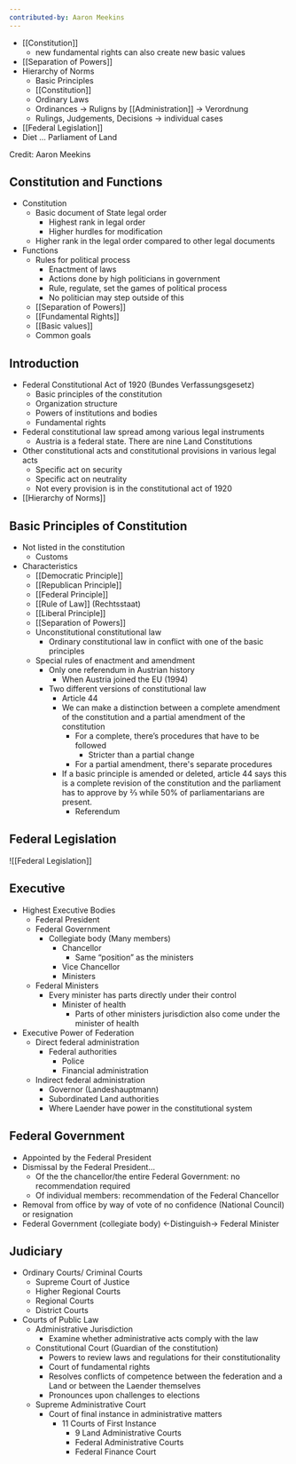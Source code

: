 ```yaml
---
contributed-by: Aaron Meekins
---
```

- [[Constitution]]
	- new fundamental rights can also create new basic values
- [[Separation of Powers]]
- Hierarchy of Norms
	- Basic Principles
	- [[Constitution]]
	- Ordinary Laws 
	- Ordinances -> Ruligns by [[Administration]] -> Verordnung
	- Rulings, Judgements, Decisions -> individual cases
 - [[Federal Legislation]]
 - Diet ... Parliament of Land



Credit: Aaron Meekins
## Constitution and Functions
- Constitution
	- Basic document of State legal order
		- Highest rank in legal order
		- Higher hurdles for modification
	- Higher rank in the legal order compared to other legal documents
- Functions
	- Rules for political process
		- Enactment of laws
		- Actions done by high politicians in government
		- Rule, regulate, set the games of political process
		- No politician may step outside of this
	- [[Separation of Powers]]
	- [[Fundamental Rights]]
	- [[Basic values]]
	- Common goals

## Introduction
- Federal Constitutional Act of 1920 (Bundes Verfassungsgesetz)
	- Basic principles of the constitution
	- Organization structure
	- Powers of institutions and bodies
	- Fundamental rights
- Federal constitutional law spread among various legal instruments
	- Austria is a federal state. There are nine Land Constitutions
- Other constitutional acts and constitutional provisions in various legal acts
	- Specific act on security 
	- Specific act on neutrality
	- Not every provision is in the constitutional act of 1920
- [[Hierarchy of Norms]]
## Basic Principles of Constitution
- Not listed in the constitution
	- Customs
- Characteristics
	- [[Democratic Principle]]
	- [[Republican Principle]]
	- [[Federal Principle]]
	- [[Rule of Law]] (Rechtsstaat)
	- [[Liberal Principle]]
	- [[Separation of Powers]]
	- Unconstitutional constitutional law
		- Ordinary constitutional law in conflict with one of the basic principles
	- Special rules of enactment and amendment
		- Only one referendum in Austrian history
			- When Austria joined the EU (1994)
		- Two different versions of constitutional law
			- Article 44
			- We can make a distinction between a complete amendment of the constitution and a partial amendment of the constitution
				- For a complete, there’s procedures that have to be followed
					- Stricter than a partial change
				- For a partial amendment, there's separate procedures
			- If a basic principle is amended or deleted, article 44 says this is a complete revision of the constitution and the parliament has to approve by ⅔ while 50% of parliamentarians are present.
				- Referendum
## Federal Legislation
![[Federal Legislation]]
## Executive
- Highest Executive Bodies
	- Federal President
	- Federal Government
		- Collegiate body (Many members)
			- Chancellor
				- Same “position” as the ministers
			- Vice Chancellor
			- Ministers
	- Federal Ministers
		- Every minister has parts directly under their control
			- Minister of health
				- Parts of other ministers jurisdiction also come under the minister of health
- Executive Power of Federation
	- Direct federal administration
		- Federal authorities
			- Police
			- Financial administration
	- Indirect federal administration
		- Governor (Landeshauptmann)
		- Subordinated Land authorities
		- Where Laender have power in the constitutional system
## Federal Government
- Appointed by the Federal President
- Dismissal by the Federal President…
	- Of the the chancellor/the entire Federal Government: no recommendation required
	- Of individual members: recommendation of the Federal Chancellor
- Removal from office by way of vote of no confidence (National Council) or resignation
- Federal Government (collegiate body) <-Distinguish-> Federal Minister
## Judiciary
- Ordinary Courts/ Criminal Courts
	- Supreme Court of Justice
	- Higher Regional Courts
	- Regional Courts
	- District Courts
- Courts of Public Law
	- Administrative Jurisdiction
		- Examine whether administrative acts comply with the law
	- Constitutional Court (Guardian of the constitution)
		- Powers to review laws and regulations for their constitutionality
		- Court of fundamental rights
		- Resolves conflicts of competence between the federation and a Land or between the Laender themselves
		- Pronounces upon challenges to elections
	- Supreme Administrative Court
		- Court of final instance in administrative matters
			-  11 Courts of First Instance
				- 9 Land Administrative Courts
				- Federal Administrative Courts
				- Federal Finance Court